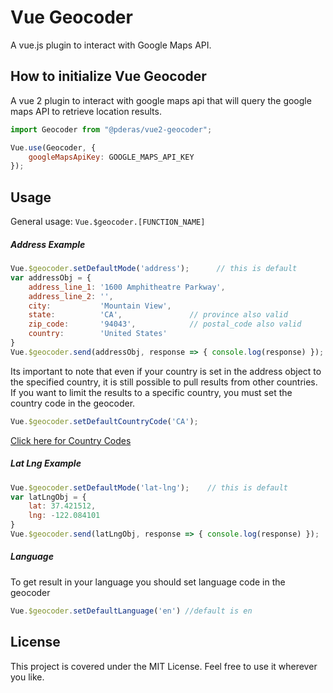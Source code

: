 # Vue Geocoder
A vue.js plugin to interact with Google Maps API.

## How to initialize Vue Geocoder
A vue 2 plugin to interact with google maps api that will query the google maps API to retrieve location results.

```javascript
import Geocoder from "@pderas/vue2-geocoder";

Vue.use(Geocoder, {
    googleMapsApiKey: GOOGLE_MAPS_API_KEY
});
```
## Usage
General usage: ```Vue.$geocoder.[FUNCTION_NAME]```

##### Address Example
```javascript
Vue.$geocoder.setDefaultMode('address');      // this is default
var addressObj = {
    address_line_1: '1600 Amphitheatre Parkway',
    address_line_2: '',
    city:           'Mountain View',
    state:          'CA',               // province also valid
    zip_code:       '94043',            // postal_code also valid
    country:        'United States'
}
Vue.$geocoder.send(addressObj, response => { console.log(response) });
```

Its important to note that even if your country is set in the address object to the specified country, it is still possible to pull results from other countries. If you want to limit the results to a specific country, you must set the country code in the geocoder.
```javascript
Vue.$geocoder.setDefaultCountryCode('CA');
```
[Click here for Country Codes](https://developers.google.com/maps/coverage)

##### Lat Lng Example
```javascript
Vue.$geocoder.setDefaultMode('lat-lng');    // this is default
var latLngObj = {
    lat: 37.421512,
    lng: -122.084101
}
Vue.$geocoder.send(latLngObj, response => { console.log(response) });
```

##### Language
To get result in your language you should set language code in the geocoder
```javascript
Vue.$geocoder.setDefaultLanguage('en') //default is en
```

## License
This project is covered under the MIT License. Feel free to use it wherever you like.
